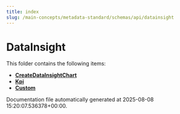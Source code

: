```yaml
---
title: index
slug: /main-concepts/metadata-standard/schemas/api/datainsight
---
```


# DataInsight

This folder contains the following items:

- [**CreateDataInsightChart**](/main-concepts/metadata-standard/schemas/api/datainsight/createdatainsightchart)
- [**Kpi**](/main-concepts/metadata-standard/schemas/api/datainsight/kpi)
- [**Custom**](/main-concepts/metadata-standard/schemas/api/datainsight/custom)


Documentation file automatically generated at 2025-08-08 15:20:07.536378+00:00.
